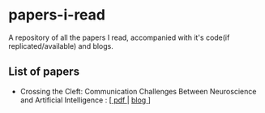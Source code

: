 # papers-i-read
A repository of all the papers I read, accompanied with it's code(if replicated/available) and blogs.

## List of papers

* Crossing the Cleft: Communication Challenges Between Neuroscience and Artificial Intelligence : [[ pdf ](https://github.com/anubratabhowmick/papers-i-read/blob/main/papers/fncom-14-00039.pdf) | [ blog ]()]
